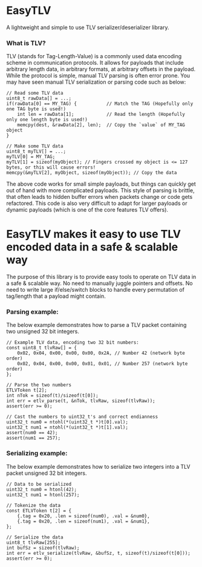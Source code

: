 # EasyTLV
A lightweight and simple to use TLV serializer/deserializer library.

### What is TLV?
TLV (stands for Tag-Length-Value) is a commonly used data encoding scheme in communication protocols. It allows for payloads that include arbitrary length data, in arbitrary formats, at arbitrary offsets in the payload. While the protocol is simple, manual TLV parsing is often error prone. You may have seen manual TLV serialization or parsing code such as below:
```
// Read some TLV data
uint8_t rawData[] = ...;
if(rawData[0] == MY_TAG) {           // Match the TAG (Hopefully only one TAG byte is used!)
    int len = rawData[1];            // Read the length (Hopefully only one length byte is used!)
    memcpy(dest, &rawData[2], len);  // Copy the `value` of MY_TAG object
}

// Make some TLV data
uint8_t myTLV[] = ...;
myTLV[0] = MY_TAG;
myTLV[1] = sizeof(myObject); // Fingers crossed my object is <= 127 bytes, or this will cause errors!
memcpy(&myTLV[2], myObject, sizeof(myObject)); // Copy the data
```
The above code works for small simple payloads, but things can quickly get out of hand with more complicated payloads. This style of parsing is brittle, that often leads to hidden buffer errors when packets change or code gets refactored. This code is also very difficult to adapt for larger payloads or dynamic payloads (which is one of the core features TLV offers).

# EasyTLV makes it easy to use TLV encoded data in a safe & scalable way
The purpose of this library is to provide easy tools to operate on TLV data in a safe & scalable way. No need to manually juggle pointers and offsets. No need to write large if/else/switch blocks to handle every permutation of tag/length that a payload might contain.

### Parsing example:
The below example demonstrates how to parse a TLV packet containing two
unsigned 32 bit integers.
```
// Example TLV data, encoding two 32 bit numbers:
const uint8_t tlvRaw[] = {
    0x02, 0x04, 0x00, 0x00, 0x00, 0x2A, // Number 42 (network byte order)
    0x02, 0x04, 0x00, 0x00, 0x01, 0x01, // Number 257 (network byte order)
};

// Parse the two numbers
ETLVToken t[2];
int nTok = sizeof(t)/sizeof(t[0]);
int err = etlv_parse(t, &nTok, tlvRaw, sizeof(tlvRaw));
assert(err >= 0);

// Cast the numbers to uint32_t's and correct endianness
uint32_t num0 = ntohl(*(uint32_t *)t[0].val);
uint32_t num1 = ntohl(*(uint32_t *)t[1].val);
assert(num0 == 42);
assert(num1 == 257);
```

### Serializing example:
The below example demonstrates how to serialize two integers into a TLV packet
unsigned 32 bit integers.
```
// Data to be serialized
uint32_t num0 = htonl(42);
uint32_t num1 = htonl(257);

// Tokenize the data
const ETLVToken t[2] = {
    {.tag = 0x20, .len = sizeof(num0), .val = &num0},
    {.tag = 0x20, .len = sizeof(num1), .val = &num1},
};

// Serialize the data
uint8_t tlvRaw[255];
int bufSz = sizeof(tlvRaw);
int err = etlv_serialize(tlvRaw, &bufSz, t, sizeof(t)/sizeof(t[0]));
assert(err >= 0);
```

